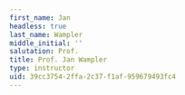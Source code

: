 ```yaml
---
first_name: Jan
headless: true
last_name: Wampler
middle_initial: ''
salutation: Prof.
title: Prof. Jan Wampler
type: instructor
uid: 39cc3754-2ffa-2c37-f1af-959679493fc4
---
```

